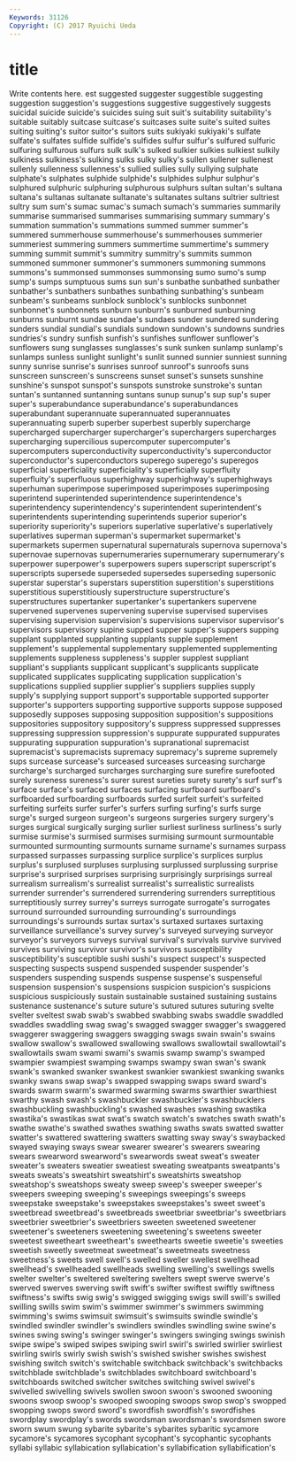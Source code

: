 ```yaml
---
Keywords: 31126 
Copyright: (C) 2017 Ryuichi Ueda
---
```


# title

Write contents here.
est suggested suggester suggestible suggesting suggestion suggestion's
suggestions suggestive suggestively suggests suicidal suicide suicide's suicides suing suit
suit's suitability suitability's suitable suitably suitcase suitcase's suitcases suite suite's
suited suites suiting suiting's suitor suitor's suitors suits sukiyaki sukiyaki's
sulfate sulfate's sulfates sulfide sulfide's sulfides sulfur sulfur's sulfured sulfuric
sulfuring sulfurous sulfurs sulk sulk's sulked sulkier sulkies sulkiest sulkily
sulkiness sulkiness's sulking sulks sulky sulky's sullen sullener sullenest sullenly
sullenness sullenness's sullied sullies sully sullying sulphate sulphate's sulphates sulphide
sulphide's sulphides sulphur sulphur's sulphured sulphuric sulphuring sulphurous sulphurs sultan
sultan's sultana sultana's sultanas sultanate sultanate's sultanates sultans sultrier sultriest
sultry sum sum's sumac sumac's sumach sumach's summaries summarily summarise
summarised summarises summarising summary summary's summation summation's summations summed summer
summer's summered summerhouse summerhouse's summerhouses summerier summeriest summering summers summertime
summertime's summery summing summit summit's summitry summitry's summits summon summoned
summoner summoner's summoners summoning summons summons's summonsed summonses summonsing sumo
sumo's sump sump's sumps sumptuous sums sun sun's sunbathe sunbathed
sunbather sunbather's sunbathers sunbathes sunbathing sunbathing's sunbeam sunbeam's sunbeams sunblock
sunblock's sunblocks sunbonnet sunbonnet's sunbonnets sunburn sunburn's sunburned sunburning sunburns
sunburnt sundae sundae's sundaes sunder sundered sundering sunders sundial sundial's
sundials sundown sundown's sundowns sundries sundries's sundry sunfish sunfish's sunfishes
sunflower sunflower's sunflowers sung sunglasses sunglasses's sunk sunken sunlamp sunlamp's
sunlamps sunless sunlight sunlight's sunlit sunned sunnier sunniest sunning sunny
sunrise sunrise's sunrises sunroof sunroof's sunroofs suns sunscreen sunscreen's sunscreens
sunset sunset's sunsets sunshine sunshine's sunspot sunspot's sunspots sunstroke sunstroke's
suntan suntan's suntanned suntanning suntans sunup sunup's sup sup's super
super's superabundance superabundance's superabundances superabundant superannuate superannuated superannuates superannuating superb
superber superbest superbly supercharge supercharged supercharger supercharger's superchargers supercharges supercharging
supercilious supercomputer supercomputer's supercomputers superconductivity superconductivity's superconductor superconductor's superconductors superego
superego's superegos superficial superficiality superficiality's superficially superfluity superfluity's superfluous superhighway
superhighway's superhighways superhuman superimpose superimposed superimposes superimposing superintend superintended superintendence
superintendence's superintendency superintendency's superintendent superintendent's superintendents superintending superintends superior superior's
superiority superiority's superiors superlative superlative's superlatively superlatives superman superman's supermarket
supermarket's supermarkets supermen supernatural supernaturals supernova supernova's supernovae supernovas supernumeraries
supernumerary supernumerary's superpower superpower's superpowers supers superscript superscript's superscripts supersede
superseded supersedes superseding supersonic superstar superstar's superstars superstition superstition's superstitions
superstitious superstitiously superstructure superstructure's superstructures supertanker supertanker's supertankers supervene supervened
supervenes supervening supervise supervised supervises supervising supervision supervision's supervisions supervisor
supervisor's supervisors supervisory supine supped supper supper's suppers supping supplant
supplanted supplanting supplants supple supplement supplement's supplemental supplementary supplemented supplementing
supplements suppleness suppleness's suppler supplest suppliant suppliant's suppliants supplicant supplicant's
supplicants supplicate supplicated supplicates supplicating supplication supplication's supplications supplied supplier
supplier's suppliers supplies supply supply's supplying support support's supportable supported
supporter supporter's supporters supporting supportive supports suppose supposed supposedly supposes
supposing supposition supposition's suppositions suppositories suppository suppository's suppress suppressed suppresses
suppressing suppression suppression's suppurate suppurated suppurates suppurating suppuration suppuration's supranational
supremacist supremacist's supremacists supremacy supremacy's supreme supremely sups surcease surcease's
surceased surceases surceasing surcharge surcharge's surcharged surcharges surcharging sure surefire
surefooted surely sureness sureness's surer surest sureties surety surety's surf
surf's surface surface's surfaced surfaces surfacing surfboard surfboard's surfboarded surfboarding
surfboards surfed surfeit surfeit's surfeited surfeiting surfeits surfer surfer's surfers
surfing surfing's surfs surge surge's surged surgeon surgeon's surgeons surgeries
surgery surgery's surges surgical surgically surging surlier surliest surliness surliness's
surly surmise surmise's surmised surmises surmising surmount surmountable surmounted surmounting
surmounts surname surname's surnames surpass surpassed surpasses surpassing surplice surplice's
surplices surplus surplus's surplused surpluses surplusing surplussed surplussing surprise surprise's
surprised surprises surprising surprisingly surprisings surreal surrealism surrealism's surrealist surrealist's
surrealistic surrealists surrender surrender's surrendered surrendering surrenders surreptitious surreptitiously surrey
surrey's surreys surrogate surrogate's surrogates surround surrounded surrounding surrounding's surroundings
surroundings's surrounds surtax surtax's surtaxed surtaxes surtaxing surveillance surveillance's survey
survey's surveyed surveying surveyor surveyor's surveyors surveys survival survival's survivals
survive survived survives surviving survivor survivor's survivors susceptibility susceptibility's susceptible
sushi sushi's suspect suspect's suspected suspecting suspects suspend suspended suspender
suspender's suspenders suspending suspends suspense suspense's suspenseful suspension suspension's suspensions
suspicion suspicion's suspicions suspicious suspiciously sustain sustainable sustained sustaining sustains
sustenance sustenance's suture suture's sutured sutures suturing svelte svelter sveltest
swab swab's swabbed swabbing swabs swaddle swaddled swaddles swaddling swag
swag's swagged swagger swagger's swaggered swaggerer swaggering swaggers swagging swags
swain swain's swains swallow swallow's swallowed swallowing swallows swallowtail swallowtail's
swallowtails swam swami swami's swamis swamp swamp's swamped swampier swampiest
swamping swamps swampy swan swan's swank swank's swanked swanker swankest
swankier swankiest swanking swanks swanky swans swap swap's swapped swapping
swaps sward sward's swards swarm swarm's swarmed swarming swarms swarthier
swarthiest swarthy swash swash's swashbuckler swashbuckler's swashbucklers swashbuckling swashbuckling's swashed
swashes swashing swastika swastika's swastikas swat swat's swatch swatch's swatches
swath swath's swathe swathe's swathed swathes swathing swaths swats swatted
swatter swatter's swattered swattering swatters swatting sway sway's swaybacked swayed
swaying sways swear swearer swearer's swearers swearing swears swearword swearword's
swearwords sweat sweat's sweater sweater's sweaters sweatier sweatiest sweating sweatpants
sweatpants's sweats sweats's sweatshirt sweatshirt's sweatshirts sweatshop sweatshop's sweatshops sweaty
sweep sweep's sweeper sweeper's sweepers sweeping sweeping's sweepings sweepings's sweeps
sweepstake sweepstake's sweepstakes sweepstakes's sweet sweet's sweetbread sweetbread's sweetbreads sweetbriar
sweetbriar's sweetbriars sweetbrier sweetbrier's sweetbriers sweeten sweetened sweetener sweetener's sweeteners
sweetening sweetening's sweetens sweeter sweetest sweetheart sweetheart's sweethearts sweetie sweetie's
sweeties sweetish sweetly sweetmeat sweetmeat's sweetmeats sweetness sweetness's sweets swell
swell's swelled sweller swellest swellhead swellhead's swellheaded swellheads swelling swelling's
swellings swells swelter swelter's sweltered sweltering swelters swept swerve swerve's
swerved swerves swerving swift swift's swifter swiftest swiftly swiftness swiftness's
swifts swig swig's swigged swigging swigs swill swill's swilled swilling
swills swim swim's swimmer swimmer's swimmers swimming swimming's swims swimsuit
swimsuit's swimsuits swindle swindle's swindled swindler swindler's swindlers swindles swindling
swine swine's swines swing swing's swinger swinger's swingers swinging swings
swinish swipe swipe's swiped swipes swiping swirl swirl's swirled swirlier
swirliest swirling swirls swirly swish swish's swished swisher swishes swishest
swishing switch switch's switchable switchback switchback's switchbacks switchblade switchblade's switchblades
switchboard switchboard's switchboards switched switcher switches switching swivel swivel's swivelled
swivelling swivels swollen swoon swoon's swooned swooning swoons swoop swoop's
swooped swooping swoops swop swop's swopped swopping swops sword sword's
swordfish swordfish's swordfishes swordplay swordplay's swords swordsman swordsman's swordsmen swore
sworn swum swung sybarite sybarite's sybarites sybaritic sycamore sycamore's sycamores
sycophant sycophant's sycophantic sycophants syllabi syllabic syllabication syllabication's syllabification syllabification's
